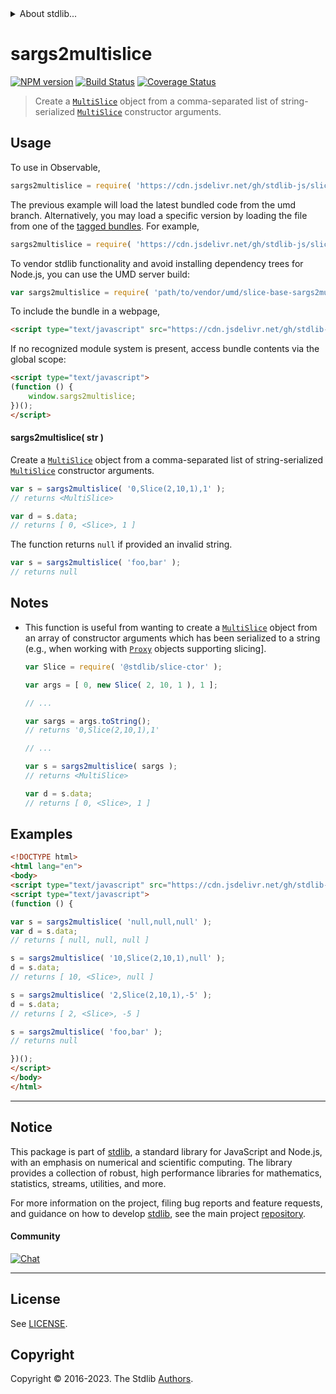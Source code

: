 <!--

@license Apache-2.0

Copyright (c) 2023 The Stdlib Authors.

Licensed under the Apache License, Version 2.0 (the "License");
you may not use this file except in compliance with the License.
You may obtain a copy of the License at

   http://www.apache.org/licenses/LICENSE-2.0

Unless required by applicable law or agreed to in writing, software
distributed under the License is distributed on an "AS IS" BASIS,
WITHOUT WARRANTIES OR CONDITIONS OF ANY KIND, either express or implied.
See the License for the specific language governing permissions and
limitations under the License.

-->


<details>
  <summary>
    About stdlib...
  </summary>
  <p>We believe in a future in which the web is a preferred environment for numerical computation. To help realize this future, we've built stdlib. stdlib is a standard library, with an emphasis on numerical and scientific computation, written in JavaScript (and C) for execution in browsers and in Node.js.</p>
  <p>The library is fully decomposable, being architected in such a way that you can swap out and mix and match APIs and functionality to cater to your exact preferences and use cases.</p>
  <p>When you use stdlib, you can be absolutely certain that you are using the most thorough, rigorous, well-written, studied, documented, tested, measured, and high-quality code out there.</p>
  <p>To join us in bringing numerical computing to the web, get started by checking us out on <a href="https://github.com/stdlib-js/stdlib">GitHub</a>, and please consider <a href="https://opencollective.com/stdlib">financially supporting stdlib</a>. We greatly appreciate your continued support!</p>
</details>

# sargs2multislice

[![NPM version][npm-image]][npm-url] [![Build Status][test-image]][test-url] [![Coverage Status][coverage-image]][coverage-url] <!-- [![dependencies][dependencies-image]][dependencies-url] -->

> Create a [`MultiSlice`][@stdlib/slice/multi] object from a comma-separated list of string-serialized [`MultiSlice`][@stdlib/slice/multi] constructor arguments.

<!-- Section to include introductory text. Make sure to keep an empty line after the intro `section` element and another before the `/section` close. -->

<section class="intro">

</section>

<!-- /.intro -->

<!-- Package usage documentation. -->



<section class="usage">

## Usage

To use in Observable,

```javascript
sargs2multislice = require( 'https://cdn.jsdelivr.net/gh/stdlib-js/slice-base-sargs2multislice@umd/browser.js' )
```
The previous example will load the latest bundled code from the umd branch. Alternatively, you may load a specific version by loading the file from one of the [tagged bundles](https://github.com/stdlib-js/slice-base-sargs2multislice/tags). For example,

```javascript
sargs2multislice = require( 'https://cdn.jsdelivr.net/gh/stdlib-js/slice-base-sargs2multislice@v0.1.0-umd/browser.js' )
```

To vendor stdlib functionality and avoid installing dependency trees for Node.js, you can use the UMD server build:

```javascript
var sargs2multislice = require( 'path/to/vendor/umd/slice-base-sargs2multislice/index.js' )
```

To include the bundle in a webpage,

```html
<script type="text/javascript" src="https://cdn.jsdelivr.net/gh/stdlib-js/slice-base-sargs2multislice@umd/browser.js"></script>
```

If no recognized module system is present, access bundle contents via the global scope:

```html
<script type="text/javascript">
(function () {
    window.sargs2multislice;
})();
</script>
```

<a name="main"></a>

#### sargs2multislice( str )

Create a [`MultiSlice`][@stdlib/slice/multi] object from a comma-separated list of string-serialized [`MultiSlice`][@stdlib/slice/multi] constructor arguments.

```javascript
var s = sargs2multislice( '0,Slice(2,10,1),1' );
// returns <MultiSlice>

var d = s.data;
// returns [ 0, <Slice>, 1 ]
```

The function returns `null` if provided an invalid string.

```javascript
var s = sargs2multislice( 'foo,bar' );
// returns null
```

</section>

<!-- /.usage -->

<!-- Package usage notes. Make sure to keep an empty line after the `section` element and another before the `/section` close. -->

<section class="notes">

## Notes

-   This function is useful from wanting to create a [`MultiSlice`][@stdlib/slice/multi] object from an array of constructor arguments which has been serialized to a string (e.g., when working with [`Proxy`][@stdlib/proxy/ctor] objects supporting slicing].

    ```javascript
    var Slice = require( '@stdlib/slice-ctor' );

    var args = [ 0, new Slice( 2, 10, 1 ), 1 ];

    // ...

    var sargs = args.toString();
    // returns '0,Slice(2,10,1),1'

    // ...

    var s = sargs2multislice( sargs );
    // returns <MultiSlice>

    var d = s.data;
    // returns [ 0, <Slice>, 1 ]
    ```

</section>

<!-- /.notes -->

<!-- Package usage examples. -->

<section class="examples">

## Examples

<!-- eslint no-undef: "error" -->

```html
<!DOCTYPE html>
<html lang="en">
<body>
<script type="text/javascript" src="https://cdn.jsdelivr.net/gh/stdlib-js/slice-base-sargs2multislice@umd/browser.js"></script>
<script type="text/javascript">
(function () {

var s = sargs2multislice( 'null,null,null' );
var d = s.data;
// returns [ null, null, null ]

s = sargs2multislice( '10,Slice(2,10,1),null' );
d = s.data;
// returns [ 10, <Slice>, null ]

s = sargs2multislice( '2,Slice(2,10,1),-5' );
d = s.data;
// returns [ 2, <Slice>, -5 ]

s = sargs2multislice( 'foo,bar' );
// returns null

})();
</script>
</body>
</html>
```

</section>

<!-- /.examples -->

<!-- Section to include cited references. If references are included, add a horizontal rule *before* the section. Make sure to keep an empty line after the `section` element and another before the `/section` close. -->

<section class="references">

</section>

<!-- /.references -->

<!-- Section for related `stdlib` packages. Do not manually edit this section, as it is automatically populated. -->

<section class="related">

</section>

<!-- /.related -->

<!-- Section for all links. Make sure to keep an empty line after the `section` element and another before the `/section` close. -->


<section class="main-repo" >

* * *

## Notice

This package is part of [stdlib][stdlib], a standard library for JavaScript and Node.js, with an emphasis on numerical and scientific computing. The library provides a collection of robust, high performance libraries for mathematics, statistics, streams, utilities, and more.

For more information on the project, filing bug reports and feature requests, and guidance on how to develop [stdlib][stdlib], see the main project [repository][stdlib].

#### Community

[![Chat][chat-image]][chat-url]

---

## License

See [LICENSE][stdlib-license].


## Copyright

Copyright &copy; 2016-2023. The Stdlib [Authors][stdlib-authors].

</section>

<!-- /.stdlib -->

<!-- Section for all links. Make sure to keep an empty line after the `section` element and another before the `/section` close. -->

<section class="links">

[npm-image]: http://img.shields.io/npm/v/@stdlib/slice-base-sargs2multislice.svg
[npm-url]: https://npmjs.org/package/@stdlib/slice-base-sargs2multislice

[test-image]: https://github.com/stdlib-js/slice-base-sargs2multislice/actions/workflows/test.yml/badge.svg?branch=v0.1.0
[test-url]: https://github.com/stdlib-js/slice-base-sargs2multislice/actions/workflows/test.yml?query=branch:v0.1.0

[coverage-image]: https://img.shields.io/codecov/c/github/stdlib-js/slice-base-sargs2multislice/main.svg
[coverage-url]: https://codecov.io/github/stdlib-js/slice-base-sargs2multislice?branch=main

<!--

[dependencies-image]: https://img.shields.io/david/stdlib-js/slice-base-sargs2multislice.svg
[dependencies-url]: https://david-dm.org/stdlib-js/slice-base-sargs2multislice/main

-->

[chat-image]: https://img.shields.io/gitter/room/stdlib-js/stdlib.svg
[chat-url]: https://app.gitter.im/#/room/#stdlib-js_stdlib:gitter.im

[stdlib]: https://github.com/stdlib-js/stdlib

[stdlib-authors]: https://github.com/stdlib-js/stdlib/graphs/contributors

[umd]: https://github.com/umdjs/umd
[es-module]: https://developer.mozilla.org/en-US/docs/Web/JavaScript/Guide/Modules

[deno-url]: https://github.com/stdlib-js/slice-base-sargs2multislice/tree/deno
[umd-url]: https://github.com/stdlib-js/slice-base-sargs2multislice/tree/umd
[esm-url]: https://github.com/stdlib-js/slice-base-sargs2multislice/tree/esm
[branches-url]: https://github.com/stdlib-js/slice-base-sargs2multislice/blob/main/branches.md

[stdlib-license]: https://raw.githubusercontent.com/stdlib-js/slice-base-sargs2multislice/main/LICENSE

[@stdlib/slice/multi]: https://github.com/stdlib-js/slice-multi/tree/umd

[@stdlib/proxy/ctor]: https://github.com/stdlib-js/proxy-ctor/tree/umd

</section>

<!-- /.links -->
